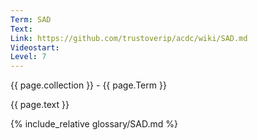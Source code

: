 ```yaml
---
Term: SAD
Text: 
Link: https://github.com/trustoverip/acdc/wiki/SAD.md
Videostart: 
Level: 7
---
```


{{ page.collection }} - {{ page.Term }}

   {{ page.text }}

{% include_relative glossary/SAD.md %}
